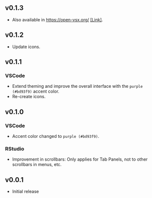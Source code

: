 ## v0.1.3

-   Also available in <https://open-vsx.org/> 
    [[Link]](https://open-vsx.org/extension/dieghernan/skeletor-syntax).

## v0.1.2

-   Update icons.

## v0.1.1

### VSCode

-   Extend theming and improve the overall interface with the `purple (#bd93f9)`
    accent color.
-   Re-create icons.

## v0.1.0

### VSCode

-   Accent color changed to `purple (#bd93f9)`.

### RStudio

-   Improvement in scrollbars: Only applies for Tab Panels, not to other
    scrollbars in menus, etc.

## v0.0.1

-   Initial release
